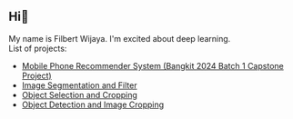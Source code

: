 ## Hi👋
My name is Filbert Wijaya. I'm excited about deep learning. <br>
List of projects:
* [Mobile Phone Recommender System (Bangkit 2024 Batch 1 Capstone Project)](https://github.com/Zivenlouis/capstone-bangkit-2024)
* [Image Segmentation and Filter](https://github.com/filbert-wijaya/image-segmentation-and-filter)
* [Object Selection and Cropping](https://github.com/filbert-wijaya/object-selection-and-cropping)
* [Object Detection and Image Cropping](https://github.com/filbert-wijaya/object-detection-and-image-cropping)

<!--
**filbert-wijaya/filbert-wijaya** is a ✨ _special_ ✨ repository because its `README.md` (this file) appears on your GitHub profile.

Here are some ideas to get you started:

- 🔭 I’m currently working on ...
- 🌱 I’m currently learning ...
- 👯 I’m looking to collaborate on ...
- 🤔 I’m looking for help with ...
- 💬 Ask me about ...
- 📫 How to reach me: ...
- 😄 Pronouns: ...
- ⚡ Fun fact: ...
-->
